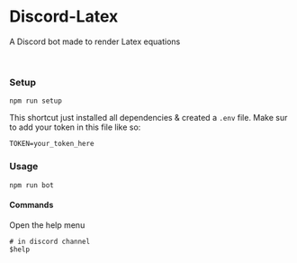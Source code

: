 # Discord-Latex

A Discord bot made to render Latex equations

<br/>

### Setup

```
npm run setup
```

This shortcut just installed all dependencies & created a `.env` file.
Make sur to add your token in this file like so:
```
TOKEN=your_token_here
```




### Usage

```
npm run bot
```


#### Commands
Open the help menu
```
# in discord channel
$help
```